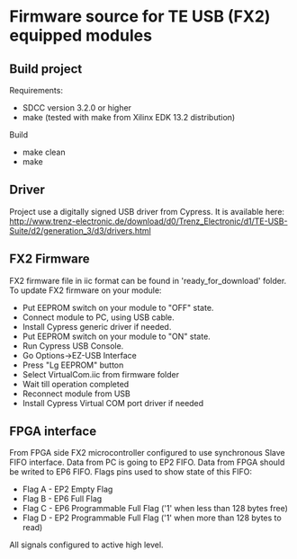 # Firmware source for TE USB (FX2) equipped modules

## Build project
Requirements:
* SDCC version 3.2.0 or higher
* make (tested with make from Xilinx EDK 13.2 distribution)

Build
* make clean
* make

## Driver
Project use a digitally signed USB driver from Cypress.
It is available here: 
http://www.trenz-electronic.de/download/d0/Trenz_Electronic/d1/TE-USB-Suite/d2/generation_3/d3/drivers.html

## FX2 Firmware
FX2 firmware file in iic format can be found in 'ready_for_download' folder. 
To update FX2 firmware on your module:

* Put EEPROM switch on your module to "OFF" state.
* Connect module to PC, using USB cable.
* Install Cypress generic driver if needed.
* Put EEPROM switch on your module to "ON" state.
* Run Cypress USB Console.
* Go Options->EZ-USB Interface
* Press "Lg EEPROM" button
* Select VirtualCom.iic from firmware folder
* Wait till operation completed
* Reconnect module from USB
* Install Cypress Virtual COM port driver if needed

## FPGA interface
From FPGA side FX2 microcontroller configured to use synchronous Slave FIFO 
interface. Data from PC is going to EP2 FIFO. Data from FPGA should be writed 
to EP6 FIFO. Flags pins used to show state of this FIFO:

* Flag A - EP2 Empty Flag
* Flag B - EP6 Full Flag
* Flag C - EP6 Programmable Full Flag ('1' when less than 128 bytes free)
* Flag D - EP2 Programmable Full Flag ('1' when more than 128 bytes to read)

All signals configured to active high level.
